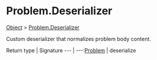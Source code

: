 # Problem.Deserializer

[Object]() > [Problem.Deserializer](nullfr/faylixe/googlecodejam/client/webservice/Problem/Deserializer.md)

Custom deserializer that normalizes problem body content.

Return type | Signature
--- | ---:[Problem](nullfr/faylixe/googlecodejam/client/webservice/Problem.md) | deserialize
